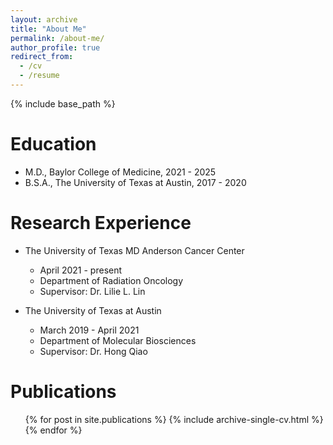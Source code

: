 ```yaml
---
layout: archive
title: "About Me"
permalink: /about-me/
author_profile: true
redirect_from:
  - /cv
  - /resume
---
```


{% include base_path %}

Education
======
* M.D., Baylor College of Medicine, 2021 - 2025
* B.S.A., The University of Texas at Austin, 2017 - 2020

Research Experience
======
* The University of Texas MD Anderson Cancer Center
  * April 2021 - present
  * Department of Radiation Oncology
  * Supervisor: Dr. Lilie L. Lin

* The University of Texas at Austin
  * March 2019 - April 2021
  * Department of Molecular Biosciences
  * Supervisor: Dr. Hong Qiao

Publications
======
  <ul>{% for post in site.publications %}
    {% include archive-single-cv.html %}
  {% endfor %}</ul>
  
